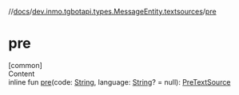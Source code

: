 //[docs](../../index.md)/[dev.inmo.tgbotapi.types.MessageEntity.textsources](index.md)/[pre](pre.md)



# pre  
[common]  
Content  
inline fun [pre](pre.md)(code: [String](https://kotlinlang.org/api/latest/jvm/stdlib/kotlin/-string/index.html), language: [String](https://kotlinlang.org/api/latest/jvm/stdlib/kotlin/-string/index.html)? = null): [PreTextSource](-pre-text-source/index.md)  



